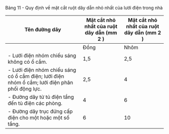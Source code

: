 Bảng 11 - Quy định về mặt cắt ruột dây dẫn nhỏ nhất của lưới điện trong nhà

| Tên đường dây                                                                                  | Mặt cắt nhỏ nhất của ruột dây dẫn (mm 2 )   | Mặt cắt nhỏ nhất của ruột dây dẫn (mm 2 )   |
|------------------------------------------------------------------------------------------------|---------------------------------------------|---------------------------------------------|
|                                                                                                | Đồng                                        | Nhôm                                        |
| - Lưới điện nhóm chiếu sáng không có ổ cắm.                                                    | 1,5                                         | 2,5                                         |
| - Lưới điện nhóm chiếu sáng có ổ cắm điện; lưới điện nhóm ổ cắm; lưới điện phân phối động lực. | 2,5                                         | 4                                           |
| - Đường dây từ tủ điện tầng đến tủ điện các phòng.                                             | 4                                           | 6                                           |
| - Đường dây trục đứng cấp điện cho một hoặc một số tầng.                                       | 6                                           | 10                                          |